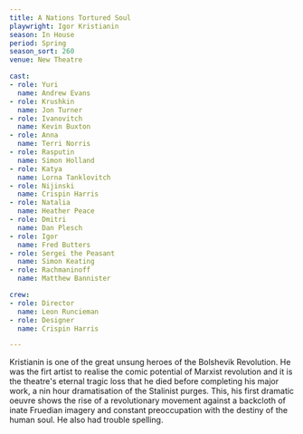 ```yaml
---
title: A Nations Tortured Soul
playwright: Igor Kristianin
season: In House
period: Spring
season_sort: 260
venue: New Theatre

cast:
- role: Yuri
  name: Andrew Evans
- role: Krushkin
  name: Jon Turner
- role: Ivanovitch
  name: Kevin Buxton
- role: Anna
  name: Terri Norris
- role: Rasputin
  name: Simon Holland
- role: Katya
  name: Lorna Tanklovitch
- role: Nijinski
  name: Crispin Harris
- role: Natalia
  name: Heather Peace
- role: Dmitri
  name: Dan Plesch
- role: Igor
  name: Fred Butters
- role: Sergei the Peasant
  name: Simon Keating
- role: Rachmaninoff
  name: Matthew Bannister

crew:
- role: Director
  name: Leon Runcieman
- role: Designer
  name: Crispin Harris

---
```


Kristianin is one of the great unsung heroes of the Bolshevik Revolution. He was the firt artist to realise the comic potential of Marxist revolution and it is the theatre's eternal tragic loss that he died before completing his major work, a nin hour dramatisation of the Stalinist purges. This, his first dramatic oeuvre shows the rise of a revolutionary movement against a backcloth of inate Fruedian imagery and constant preoccupation with the destiny of the human soul. He also had trouble spelling.
